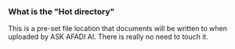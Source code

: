 ### What is the "Hot directory"

This is a pre-set file location that documents will be written to when uploaded by ASK AFADI AI. There is really no need to touch it.